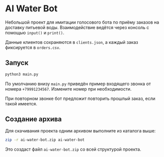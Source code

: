 # AI Water Bot

Небольшой проект для имитации голосового бота по приёму заказов на доставку питьевой воды. Взаимодействие ведётся через консоль с помощью `input()` и `print()`.

Данные клиентов сохраняются в `clients.json`, а каждый заказ фиксируется в `orders.csv`.

## Запуск

```bash
python3 main.py
```

По умолчанию внизу `main.py` приведён пример входящего звонка от номера `+79991234567`. Измените номер при необходимости.

При повторном звонке бот предложит повторить прошлый заказ, если такой имеется.

## Создание архива

Для скачивания проекта одним архивом выполните из каталога выше:

```bash
zip -r ai-water-bot.zip ai-water-bot
```

Это создаст файл `ai-water-bot.zip` со всей структурой проекта.
